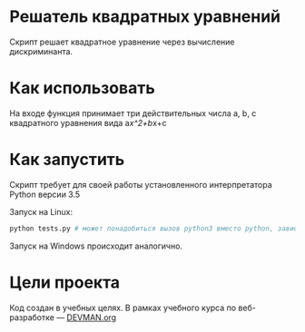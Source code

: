 # Решатель квадратных уравнений

Скрипт решает квадратное уравнение через вычисление дискриминанта.

# Как использовать

На входе функция принимает три действительных числа a, b, c квадратного уравнения вида a*x^2+b*x+c

# Как запустить

Скрипт требует для своей работы установленного интерпретатора Python версии 3.5

Запуск на Linux:

```bash
python tests.py # может понадобиться вызов python3 вместо python, зависит от настроек операционной системы
```

Запуск на Windows происходит аналогично.

# Цели проекта

Код создан в учебных целях. В рамках учебного курса по веб-разработке ― [DEVMAN.org](https://devman.org)
